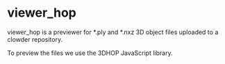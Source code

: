 # viewer_hop

viewer_hop is a previewer for *.ply and *.nxz 3D object files uploaded to a clowder repository.

To preview the files we use the 3DHOP JavaScript library.

